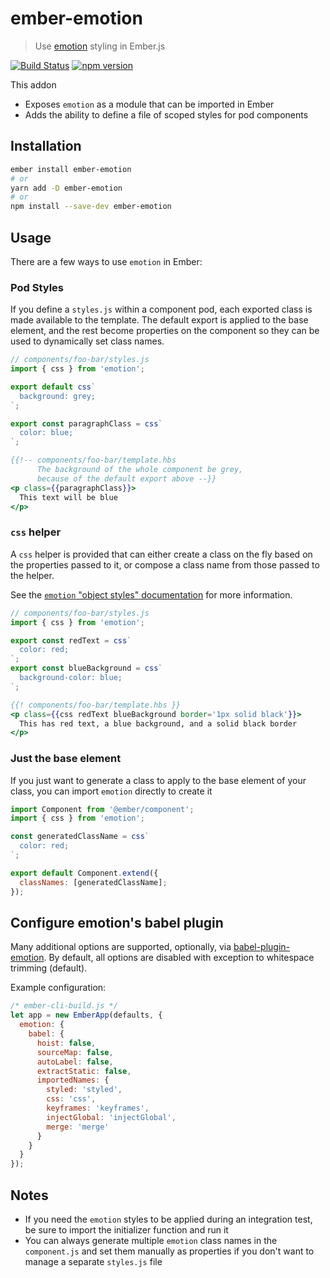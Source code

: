 # ember-emotion

> Use [emotion][emotion] styling in Ember.js

[![Build Status](https://travis-ci.org/alexlafroscia/ember-emotion.svg?branch=master)](https://travis-ci.org/alexlafroscia/ember-emotion)
[![npm version](https://badge.fury.io/js/ember-emotion.svg)](https://www.npmjs.com/package/ember-emotion)

This addon

- Exposes `emotion` as a module that can be imported in Ember
- Adds the ability to define a file of scoped styles for pod components

## Installation

```bash
ember install ember-emotion
# or
yarn add -D ember-emotion
# or
npm install --save-dev ember-emotion
```

## Usage

There are a few ways to use `emotion` in Ember:

### Pod Styles

If you define a `styles.js` within a component pod, each exported class is made available to the template. The default export is applied to the base element, and the rest become properties on the component so they can be used to dynamically set class names.

```javascript
// components/foo-bar/styles.js
import { css } from 'emotion';

export default css`
  background: grey;
`;

export const paragraphClass = css`
  color: blue;
`;
```

```hbs
{{!-- components/foo-bar/template.hbs
      The background of the whole component be grey,
      because of the default export above --}}
<p class={{paragraphClass}}>
  This text will be blue
</p>
```

### `css` helper

A `css` helper is provided that can either create a class on the fly based on the properties passed to it, or compose a class name from those passed to the helper.

See the [`emotion` "object styles" documentation][emotion-object-styles] for more information.

```javascript
// components/foo-bar/styles.js
import { css } from 'emotion';

export const redText = css`
  color: red;
`;
export const blueBackground = css`
  background-color: blue;
`;
```

```hbs
{{! components/foo-bar/template.hbs }}
<p class={{css redText blueBackground border='1px solid black'}}>
  This has red text, a blue background, and a solid black border
</p>
```

### Just the base element

If you just want to generate a class to apply to the base element of your class, you can import `emotion` directly to create it

```javascript
import Component from '@ember/component';
import { css } from 'emotion';

const generatedClassName = css`
  color: red;
`;

export default Component.extend({
  classNames: [generatedClassName];
});
```

## Configure emotion's babel plugin

Many additional options are supported, optionally, via [babel-plugin-emotion][babel-plugin-emotion].  By default, all options are disabled with exception to whitespace trimming (default).

Example configuration:

```js
/* ember-cli-build.js */
let app = new EmberApp(defaults, {
  emotion: {
    babel: {
      hoist: false,
      sourceMap: false,
      autoLabel: false,
      extractStatic: false,
      importedNames: {
        styled: 'styled',
        css: 'css',
        keyframes: 'keyframes',
        injectGlobal: 'injectGlobal',
        merge: 'merge'
      }
    }
  }
});
```

## Notes

- If you need the `emotion` styles to be applied during an integration test, be sure to import the initializer function and run it
- You can always generate multiple `emotion` class names in the `component.js` and set them manually as properties if you don't want to manage a separate `styles.js` file

[emotion]: https://github.com/emotion-js/emotion
[emotion-object-styles]: https://emotion.sh/docs/object-styles
[babel-plugin-emotion]: https://github.com/emotion-js/emotion/tree/master/packages/babel-plugin-emotion
